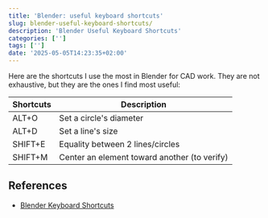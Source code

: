 ```yaml
---
title: 'Blender: useful keyboard shortcuts'
slug: blender-useful-keyboard-shortcuts/
description: 'Blender Useful Keyboard Shortcuts'
categories: ['']
tags: ['']
date: '2025-05-05T14:23:35+02:00'
---
```


Here are the shortcuts I use the most in Blender for CAD work. They are not exhaustive, but they are the ones I find most useful:

| Shortcuts | Description                                  |
| --------- | -------------------------------------------- |
| ALT+O     | Set a circle's diameter                      |
| ALT+D     | Set a line's size                            |
| SHIFT+E   | Equality between 2 lines/circles             |
| SHIFT+M   | Center an element toward another (to verify) |

## References

- [Blender Keyboard Shortcuts](https://docs.blender.org/manual/en/latest/interface/keymap/introduction.html)
